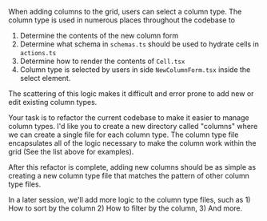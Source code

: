 When adding columns to the grid, users can select a column type.  The column type is used in numerous places throughout the codebase to 

1) Determine the contents of the new column form
2) Determine what schema in `schemas.ts` should be used to hydrate cells in `actions.ts`
3) Determine how to render the contents of `Cell.tsx`
4) Column type is selected by users in side `NewColumnForm.tsx` inside the select element. 

The scattering of this logic makes it difficult and error prone to add new or edit existing column types. 

Your task is to refactor the current codebase to make it easier to manage column types.  I'd like you to create a new directory called "columns" where we can create a single file for each column type.  The column type file encapsulates all of the logic necessary to make the column work within the grid (See the list above for examples). 

After this refactor is complete, adding new columns should be as simple as creating a new column type file that matches the pattern of other column type files. 

In a later session, we'll add more logic to the column type files, such as 1) How to sort by the column 2) How to filter by the column, 3) And more.